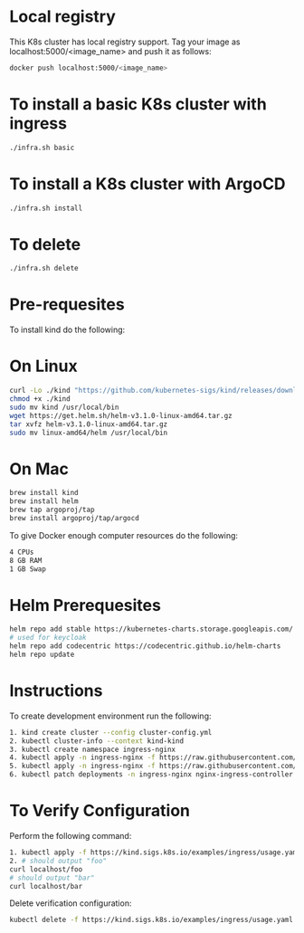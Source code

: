 # Local registry
This K8s cluster has local registry support. Tag your image as localhost:5000/<image_name> and push it as follows:
```bash
docker push localhost:5000/<image_name>
```

# To install a basic K8s cluster with ingress
```bash
./infra.sh basic
```

# To install a K8s cluster with ArgoCD
```bash
./infra.sh install
```
# To delete
```bash
./infra.sh delete
```

Pre-requesites
==============
To install kind do the following:

On Linux
========
```bash
curl -Lo ./kind "https://github.com/kubernetes-sigs/kind/releases/download/v0.7.0/kind-$(uname)-amd64"
chmod +x ./kind
sudo mv kind /usr/local/bin
wget https://get.helm.sh/helm-v3.1.0-linux-amd64.tar.gz
tar xvfz helm-v3.1.0-linux-amd64.tar.gz
sudo mv linux-amd64/helm /usr/local/bin
```

On Mac
===
```bash
brew install kind
brew install helm
brew tap argoproj/tap
brew install argoproj/tap/argocd
```
To give Docker enough computer resources do the following:
```bash
4 CPUs
8 GB RAM
1 GB Swap
```
Helm Prerequesites
=================
```bash
helm repo add stable https://kubernetes-charts.storage.googleapis.com/
# used for keycloak
helm repo add codecentric https://codecentric.github.io/helm-charts
helm repo update
```
Instructions
============
To create development environment run the following:
```bash
1. kind create cluster --config cluster-config.yml
2. kubectl cluster-info --context kind-kind
3. kubectl create namespace ingress-nginx
4. kubectl apply -n ingress-nginx -f https://raw.githubusercontent.com/kubernetes/ingress-nginx/nginx-0.27.0/deploy/static/mandatory.yaml
5. kubectl apply -n ingress-nginx -f https://raw.githubusercontent.com/kubernetes/ingress-nginx/nginx-0.27.0/deploy/static/provider/baremetal/service-nodeport.yaml
6. kubectl patch deployments -n ingress-nginx nginx-ingress-controller -p '{"spec":{"template":{"spec":{"containers":[{"name":"nginx-ingress-controller","ports":[{"containerPort":80,"hostPort":80},{"containerPort":443,"hostPort":443}]}],"nodeSelector":{"ingress-ready":"true"},"tolerations":[{"key":"node-role.kubernetes.io/master","operator":"Equal","effect":"NoSchedule"}]}}}}' 
```

To Verify Configuration
=====================
Perform the following command:
```bash
1. kubectl apply -f https://kind.sigs.k8s.io/examples/ingress/usage.yaml
2. # should output "foo"
curl localhost/foo
# should output "bar"
curl localhost/bar
```

Delete verification configuration:
```bash
kubectl delete -f https://kind.sigs.k8s.io/examples/ingress/usage.yaml
```
